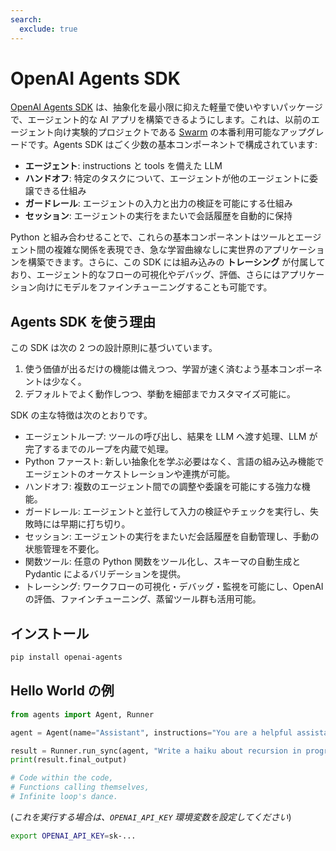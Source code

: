 ```yaml
---
search:
  exclude: true
---
```

# OpenAI Agents SDK

[OpenAI Agents SDK](https://github.com/openai/openai-agents-python) は、抽象化を最小限に抑えた軽量で使いやすいパッケージで、エージェント的な AI アプリを構築できるようにします。これは、以前のエージェント向け実験的プロジェクトである [Swarm](https://github.com/openai/swarm/tree/main) の本番利用可能なアップグレードです。Agents SDK はごく少数の基本コンポーネントで構成されています:

- **エージェント**: instructions と tools を備えた LLM
- **ハンドオフ**: 特定のタスクについて、エージェントが他のエージェントに委譲できる仕組み
- **ガードレール**: エージェントの入力と出力の検証を可能にする仕組み
- **セッション**: エージェントの実行をまたいで会話履歴を自動的に保持

Python と組み合わせることで、これらの基本コンポーネントはツールとエージェント間の複雑な関係を表現でき、急な学習曲線なしに実世界のアプリケーションを構築できます。さらに、この SDK には組み込みの **トレーシング** が付属しており、エージェント的なフローの可視化やデバッグ、評価、さらにはアプリケーション向けにモデルをファインチューニングすることも可能です。

## Agents SDK を使う理由

この SDK は次の 2 つの設計原則に基づいています。

1. 使う価値が出るだけの機能は備えつつ、学習が速く済むよう基本コンポーネントは少なく。
2. デフォルトでよく動作しつつ、挙動を細部までカスタマイズ可能に。

SDK の主な特徴は次のとおりです。

- エージェントループ: ツールの呼び出し、結果を LLM へ渡す処理、LLM が完了するまでのループを内蔵で処理。
- Python ファースト: 新しい抽象化を学ぶ必要はなく、言語の組み込み機能でエージェントのオーケストレーションや連携が可能。
- ハンドオフ: 複数のエージェント間での調整や委譲を可能にする強力な機能。
- ガードレール: エージェントと並行して入力の検証やチェックを実行し、失敗時には早期に打ち切り。
- セッション: エージェントの実行をまたいだ会話履歴を自動管理し、手動の状態管理を不要化。
- 関数ツール: 任意の Python 関数をツール化し、スキーマの自動生成と Pydantic によるバリデーションを提供。
- トレーシング: ワークフローの可視化・デバッグ・監視を可能にし、OpenAI の評価、ファインチューニング、蒸留ツール群も活用可能。

## インストール

```bash
pip install openai-agents
```

## Hello World の例

```python
from agents import Agent, Runner

agent = Agent(name="Assistant", instructions="You are a helpful assistant")

result = Runner.run_sync(agent, "Write a haiku about recursion in programming.")
print(result.final_output)

# Code within the code,
# Functions calling themselves,
# Infinite loop's dance.
```

(_これを実行する場合は、`OPENAI_API_KEY` 環境変数を設定してください_)

```bash
export OPENAI_API_KEY=sk-...
```